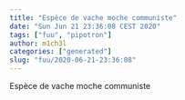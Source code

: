 ```yaml
---
title: "Espèce de vache moche communiste"
date: "Sun Jun 21 23:36:08 CEST 2020"
tags: ["fuu", "pipotron"]
author: m1ch3l
categories: ["generated"]
slug: "fuu/2020-06-21-23:36:08"
---
```


Espèce de vache moche communiste
